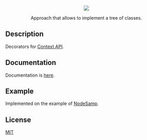 <br />
<p align="center">
    <a href="https://github.com/dev2alert/node-ctx-api">
        <img src="https://raw.githubusercontent.com/dev2alert/node-ctx-api/main/md-assets/big-logo.png" />
    </a>
</p>
<p align="center">
    Approach that allows to implement a tree of classes.
</p>

## Description
<p>
    Decorators for <a href="https://github.com/dev2alert/node-ctx-api">Context API</a>.
</p>

## Documentation
<p>
    Documentation is <a href="https://github.com/dev2alert/node-samp/wiki">here</a>.
</p>

## Example
Implemented on the example of <a href="https://github.com/dev2alert/node-samp">NodeSamp</a>.

## License
<p>
    <a href="https://github.com/dev2alert/node-ctx-api-decorators/blob/main/LICENSE">MIT</a>
</p>